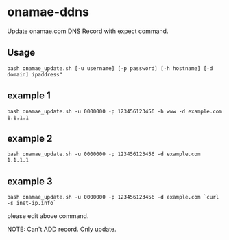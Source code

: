 # onamae-ddns

Update onamae.com DNS Record with expect command.

## Usage
```
bash onamae_update.sh [-u username] [-p password] [-h hostname] [-d domain] ipaddress"
```

## example 1

```
bash onamae_update.sh -u 0000000 -p 123456123456 -h www -d example.com 1.1.1.1
```

## example 2

```
bash onamae_update.sh -u 0000000 -p 123456123456 -d example.com 1.1.1.1
```

## example 3

```
bash onamae_update.sh -u 0000000 -p 123456123456 -d example.com `curl -s inet-ip.info`
```

please edit above command.


NOTE: Can't ADD record. Only update.
